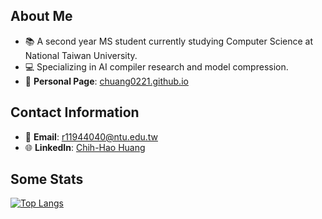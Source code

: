 ## About Me
- 📚 A second year MS student currently studying Computer Science at National Taiwan University.
- 💻 Specializing in AI compiler research and model compression.
- 👤 **Personal Page**: [chuang0221.github.io](https://chuang0221.github.io/)

## Contact Information
- 📧 **Email**: [r11944040@ntu.edu.tw](mailto:r11944040@ntu.edu.tw)
- 🌐 **LinkedIn**: [Chih-Hao Huang](https://www.linkedin.com/in/chihhaohuang/)

## Some Stats

[![Top Langs](https://github-readme-stats.vercel.app/api/top-langs/?username=chuangellow&layout=compact&theme=aura&hide=Jupyter+Notebook,HTML,CSS,SCSS)](https://github.com/anuraghazra/github-readme-stats)
